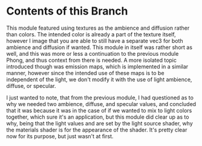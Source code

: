 # Contents of this Branch
This module featured using textures as the ambience and diffusion rather than colors. The intended color is already a part of the texture itself, however I image that you are able to still have a separate vec3 for both ambience and diffusion if wanted. This module in itself was rather short as well, and this was more or less a continuation to the previous module Phong, and thus context from there is needed. A more isolated topic introduced though was emission maps, which is implemented in a similar manner, however since the intended use of these maps is to be independent of the light, we don't modify it with the use of light ambience, diffuse, or specular.

I just wanted to note, that from the previous module, I had questioned as to why we needed two ambience, diffuse, and specular values, and concluded that it was because it was in the case of if we wanted to mix to light colors together, which sure it's an application, but this module did clear up as to why, being that the light values and are set by the light source shader, why the materials shader is for the appearance of the shader. It's pretty clear now for its purpose, but just wasn't at first.
